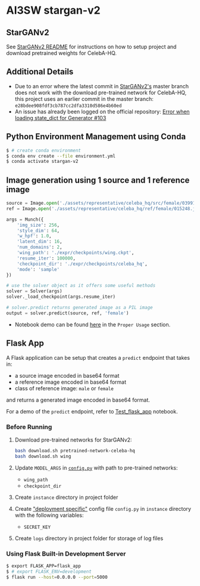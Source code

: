 # AI3SW stargan-v2

## StarGANv2

See [StarGANv2 README](StarGANv2_README.md) for instructions on how to setup project and download pretrained weights for CelebA-HQ.

## Additional Details

* Due to an error where the latest commit in [StarGANv2's](https://github.com/clovaai/stargan-v2) master branch does not work with the download pre-trained network for CelebA-HQ, this project uses an earlier commit in the master branch: `e28bdee908fdf3cb787cc2dfa3310d586e4b60ed`
* An issue has already been logged on the official repository: [Error when loading state_dict for Generator #103](https://github.com/clovaai/stargan-v2/issues/103)

## Python Environment Management using Conda

```bash
$ # create conda environment
$ conda env create --file environment.yml
$ conda activate stargan-v2
```

## Image generation using 1 source and 1 reference image

```python
source = Image.open('./assets/representative/celeba_hq/src/female/039913.jpg')
ref = Image.open('./assets/representative/celeba_hq/ref/female/015248.jpg')

args = Munch({
    'img_size': 256,
    'style_dim': 64,
    'w_hpf': 1.0,
    'latent_dim': 16,
    'num_domains': 2,
    'wing_path': './expr/checkpoints/wing.ckpt',
    'resume_iter': 100000,
    'checkpoint_dir': './expr/checkpoints/celeba_hq',
    'mode': 'sample'
})

# use the solver object as it offers some useful methods
solver = Solver(args)
solver._load_checkpoint(args.resume_iter)

# solver.predict returns generated image as a PIL image
output = solver.predict(source, ref, 'female')
```

* Notebook demo can be found [here](notebooks/Predict.ipynb) in the `Proper Usage` section.

## Flask App

A Flask application can be setup that creates a `predict` endpoint that takes in:

* a source image encoded in base64 format
* a reference image encoded in base64 format
* class of reference image: `male` or `female`

and returns a generated image encoded in base64 format.

For a demo of the `predict` endpoint, refer to [Test_flask_app](notebooks/Test_flask_app.ipynb) notebook.

### Before Running

1. Download pre-trained networks for StarGANv2:

    ```bash
    bash download.sh pretrained-network-celeba-hq
    bash download.sh wing
    ```

1. Update `MODEL_ARGS` in [`config.py`](config.py) with path to pre-trained networks:

    * `wing_path`
    * `checkpoint_dir`

1. Create `instance` directory in project folder

1. Create ["deployment specific"](https://flask.palletsprojects.com/en/2.0.x/config/#instance-folders) config file `config.py` in `instance` directory with the following variables:
    * `SECRET_KEY`

1. Create `logs` directory in project folder for storage of log files

### Using Flask Built-in Development Server

```bash
$ export FLASK_APP=flask_app
$ # export FLASK_ENV=development
$ flask run --host=0.0.0.0 --port=5000
```